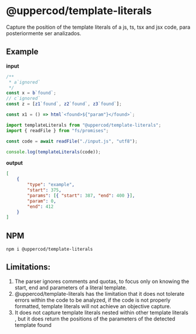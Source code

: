 # @uppercod/template-literals

Capture the position of the template literals of a js, ts, tsx and jsx code, para posteriormente ser analizados.

## Example

**input**

```js
/**
 * a`ignored`
 */
const x = b`found`;
// c`ignored`
const z = [z1`found`, z2`found`, z3`found`];

const x1 = () => html`<found>${"param"}</found>`;
```

```js
import templateLiterals from "@uppercod/template-literals";
import { readFile } from "fs/promises";

const code = await readFile("./input.js", "utf8");

console.log(templateLiterals(code));
```

**output**

```json
[
    {
        "type": "example",
        "start": 375,
        "params": [{ "start": 387, "end": 400 }],
        "param": 0,
        "end": 412
    }
]
```

## NPM

```
npm i @uppercod/template-literals
```

## Limitations:

1.  The parser ignores comments and quotas, to focus only on knowing the start, end and parameters of a literal template.
2.  @uppercod/template-literals has the limitation that it does not tolerate errors within the code to be analyzed, if the code is not properly formatted, template literals will not achieve an objective capture.
3.  It does not capture template literals nested within other template literals , but it does return the positions of the parameters of the detected template found
